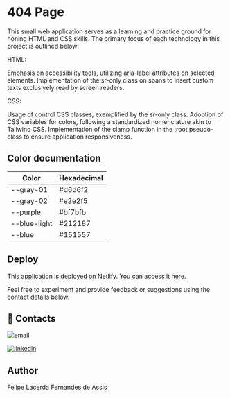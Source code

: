 # 404 Page

This small web application serves as a learning and practice ground for honing HTML and CSS skills. The primary focus of each technology in this project is outlined below:

HTML:

Emphasis on accessibility tools, utilizing aria-label attributes on selected elements. Implementation of the sr-only class on spans to insert custom texts exclusively read by screen readers.

CSS:

Usage of control CSS classes, exemplified by the sr-only class. Adoption of CSS variables for colors, following a standardized nomenclature akin to Tailwind CSS. Implementation of the clamp function in the :root pseudo-class to ensure application responsiveness.

## Color documentation

| Color        | Hexadecimal |
| ------------ | ----------- |
| --gray-01    | #d6d6f2     |
| --gray-02    | #e2e2f5     |
| --purple     | #bf7bfb     |
| --blue-light | #212187     |
| --blue       | #151557     |

## Deploy

This application is deployed on Netlify. You can access it [here](https://error404-not-found.netlify.app/).

Feel free to experiment and provide feedback or suggestions using the contact details below.

## 🔗 Contacts

[![email](https://img.shields.io/badge/Gmail-D14836?style=for-the-badge&logo=gmail&logoColor=white)](mailto:felipelacerda500@gmail.com)

[![linkedin](https://img.shields.io/badge/linkedin-0A66C2?style=for-the-badge&logo=linkedin&logoColor=white)](https://www.linkedin.com/in/felipelacerda500)

## Author

Felipe Lacerda Fernandes de Assis
